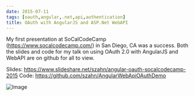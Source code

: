 ```yaml
---
date: 2015-07-11
tags: [oauth,angular,.net,api,authentication]
title: OAuth with AngularJS and ASP.Net WebAPI
---
```


My first presentation at SoCalCodeCamp (https://www.socalcodecamp.com/) in San Diego, CA was a success. Both the slides and code for my talk on using OAuth 2.0 with AngularJS and WebAPI are on github for all to view.

Slides: https://www.slideshare.net/szahn/angular-oauth-socalcodecamp-2015
Code: https://github.com/szahn/AngularWebApiOAuthDemo


![Image](/img/cimb-7guwaa9iab.jpg)